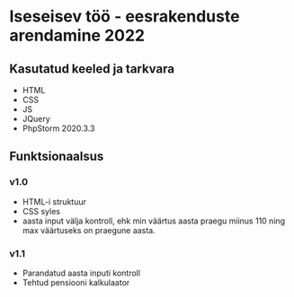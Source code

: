 # Iseseisev töö - eesrakenduste arendamine 2022

## Kasutatud keeled ja tarkvara
* HTML
* CSS
* JS
* JQuery
* PhpStorm 2020.3.3

## Funktsionaalsus

### v1.0
* HTML-i struktuur
* CSS syles
* aasta input välja kontroll, ehk min väärtus aasta praegu miinus 110 ning max väärtuseks on praegune aasta.

### v1.1
* Parandatud aasta inputi kontroll
* Tehtud pensiooni kalkulaator